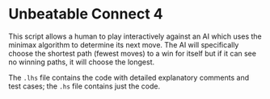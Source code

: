 # Unbeatable Connect 4

This script allows a human to play interactively against an AI which uses the minimax algorithm to determine its next move. The AI will specifically choose the shortest path (fewest moves) to a win for itself but if it can see no winning paths, it will choose the longest.

The `.lhs` file contains the code with detailed explanatory comments and test cases; the `.hs` file contains just the code.

